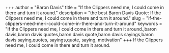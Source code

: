 +++
author = "Baron Davis"
title = "If the Clippers need me, I could come in there and turn it around."
description = "the best Baron Davis Quote: If the Clippers need me, I could come in there and turn it around."
slug = "if-the-clippers-need-me-i-could-come-in-there-and-turn-it-around"
keywords = "If the Clippers need me, I could come in there and turn it around.,baron davis,baron davis quotes,baron davis quote,baron davis sayings,baron davis saying,quotes, sayings,quote, saying, motivation"
+++
If the Clippers need me, I could come in there and turn it around.
